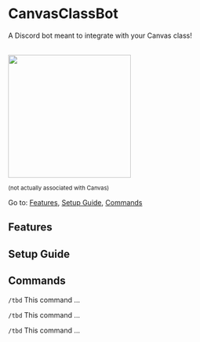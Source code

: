 # CanvasClassBot
A Discord bot meant to integrate with your Canvas class!

<br><img id="canvaspic" src="https://sccollege.edu/DistanceEducation/SiteAssets/Lists/canvas%20login/AllItems/80-800885_canvas-logo-canvas-lms-logo.png" width="250px">
<p style="font-size: smaller">(not actually associated with Canvas)</p>

Go to:
<a href='#features'>Features</a>, 
<a href='#setup_guide'>Setup Guide</a>, 
<a href='#commands'>Commands</a>

<h2 id='features'>Features</h2>

<h2 id='setup_guide'>Setup Guide</h2>

<h2 id='commands'>Commands</h2>

`/tbd` This command ...

`/tbd` This command ...

`/tbd` This command ...
